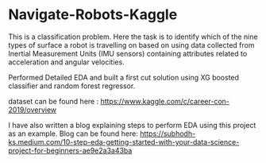 # Navigate-Robots-Kaggle
This is a classification problem. Here the task is to identify which of the nine types of surface a robot is travelling on based on using data collected from Inertial Measurement Units (IMU sensors) containing attributes related to acceleration and angular velocities.

Performed Detailed EDA and built a first cut solution using XG boosted classifier and random forest regressor.

dataset can be found here : https://www.kaggle.com/c/career-con-2019/overview

I have also written a blog explaining steps to perform EDA using this project as an example.
Blog can be found here: https://subhodh-ks.medium.com/10-step-eda-getting-started-with-your-data-science-project-for-beginners-ae9e2a3a43ba
